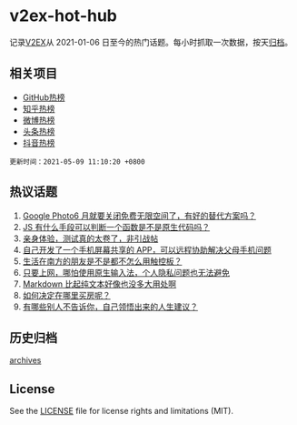 # v2ex-hot-hub

 记录[V2EX](https://www.v2ex.com/)从 2021-01-06 日至今的热门话题。每小时抓取一次数据，按天[归档](archives)。
 
 ## 相关项目

- [GitHub热榜](https://github.com/lonnyzhang423/github-hot-hub)
- [知乎热榜](https://github.com/lonnyzhang423/zhihu-hot-hub)
- [微博热榜](https://github.com/lonnyzhang423/weibo-hot-hub)
- [头条热榜](https://github.com/lonnyzhang423/toutiao-hot-hub)
- [抖音热榜](https://github.com/lonnyzhang423/douyin-hot-hub)


 `更新时间：2021-05-09 11:10:20 +0800`

## 热议话题

1. [Google Photo6 月就要关闭免费无限空间了，有好的替代方案吗？](https://www.v2ex.com/t/775605)
1. [JS 有什么手段可以判断一个函数是不是原生代码吗？](https://www.v2ex.com/t/775677)
1. [亲身体验，测试真的太卷了，非引战帖](https://www.v2ex.com/t/775642)
1. [自己开发了一个手机屏幕共享的 APP，可以远程协助解决父母手机问题](https://www.v2ex.com/t/775606)
1. [生活在南方的朋友是不是都不怎么用触控板？](https://www.v2ex.com/t/775715)
1. [只要上网，哪怕使用原生输入法，个人隐私问题也无法避免](https://www.v2ex.com/t/775624)
1. [Markdown 比起纯文本好像也没多大用处啊](https://www.v2ex.com/t/775706)
1. [如何决定在哪里买房呢？](https://www.v2ex.com/t/775629)
1. [有哪些别人不告诉你，自己领悟出来的人生建议？](https://www.v2ex.com/t/775696)

## 历史归档

[archives](archives)

## License

See the [LICENSE](LICENSE) file for license rights and limitations (MIT).
